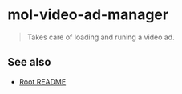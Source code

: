 # mol-video-ad-manager

> Takes care of loading and runing a video ad.

## See also
* [Root README](../../README.md)